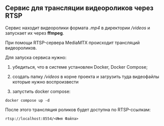 ﻿## Сервис для трансляции видеороликов через RTSP

Сервис находит видеоролики формата _.mp4_ в директории _/videos_ и запускает их через **ffmpeg**.

При помощи RTSP-сервера MediaMTX происходит трансляций видеороликов.

Для запуска сервиса нужно:

1. убедиться, что в системе установлен Docker, Docker Compose;

2. создать папку _/videos_ в корне проекта и загрузить туда видеофайлы которые нужно воспроизвести

3. запустить docker compose:
```
docker compose up -d
```

После этого трансляция роликов будет доступна по RTSP-ссылкам:
```
rtsp://localhost:8554/<Имя Файла>
```